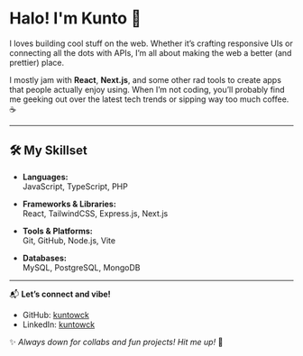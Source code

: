 # Halo! I'm Kunto 👋

I loves building cool stuff on the web. Whether it’s crafting responsive UIs or connecting all the dots with APIs, I’m all about making the web a better (and prettier) place.  

I mostly jam with **React**, **Next.js**, and some other rad tools to create apps that people actually enjoy using. When I’m not coding, you’ll probably find me geeking out over the latest tech trends or sipping way too much coffee. ☕  

---

## 🛠️ My Skillset

- **Languages:**  
  JavaScript, TypeScript, PHP  

- **Frameworks & Libraries:**  
  React, TailwindCSS, Express.js, Next.js  

- **Tools & Platforms:**  
  Git, GitHub, Node.js, Vite  

- **Databases:**  
  MySQL, PostgreSQL, MongoDB  

---

📬 **Let’s connect and vibe!**  
- GitHub: [kuntowck](https://github.com/kuntowck)  
- LinkedIn: [kuntowck](https://linkedin.com/in/kuntowck)  

✨ _Always down for collabs and fun projects! Hit me up!_ 🚀
